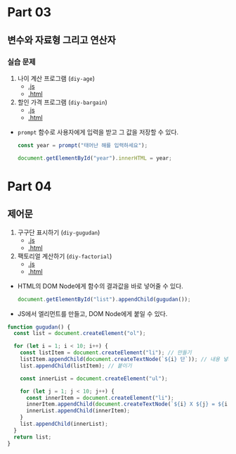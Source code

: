 # Part 03

## 변수와 자료형 그리고 연산자

### 실습 문제

1. 나이 계산 프로그램 (`diy-age`)
   - [.js](../Training/03/diy-age.js)
   - [.html](../Training/03/diy-age.html)
2. 할인 가격 프로그램 (`diy-bargain`)
   - [.js](../Training/03/diy-bargain.js)
   - [.html](../Training/03/diy-bargain.html)

- `prompt` 함수로 사용자에게 입력을 받고 그 값을 저장할 수 있다.

  ```javascript
  const year = prompt("태어난 해를 입력하세요");

  document.getElementById("year").innerHTML = year;
  ```

# Part 04

## 제어문

1. 구구단 표시하기 (`diy-gugudan`)
   - [.js](../Training/04/diy-gugudan.js)
   - [.html](../Training/04/diy-gugudan.html)
2. 팩토리얼 계산하기 (`diy-factorial`)
   - [.js](../Training/04/diy-factorial.js)
   - [.html](../Training/04/diy-factorial.html)

- HTML의 DOM Node에게 함수의 결과값을 바로 넣어줄 수 있다.
  ```javascript
  document.getElementById("list").appendChild(gugudan());
  ```

* JS에서 엘리먼트를 만들고, DOM Node에게 붙일 수 있다.

```javascript
function gugudan() {
  const list = document.createElement("ol");

  for (let i = 1; i < 10; i++) {
    const listItem = document.createElement("li"); // 만들기
    listItem.appendChild(document.createTextNode(`${i} 단`)); // 내용 넣기
    list.appendChild(listItem); // 붙이기

    const innerList = document.createElement("ul");

    for (let j = 1; j < 10; j++) {
      const innerItem = document.createElement("li");
      innerItem.appendChild(document.createTextNode(`${i} X ${j} = ${i * j}`));
      innerList.appendChild(innerItem);
    }
    list.appendChild(innerList);
  }
  return list;
}
```
